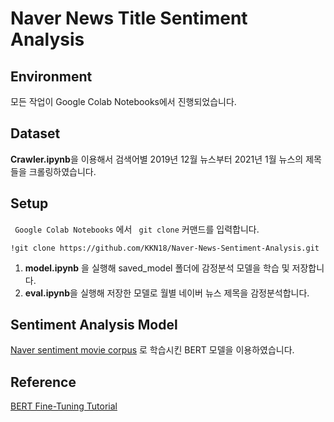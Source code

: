 # Naver News Title Sentiment Analysis

## Environment
모든 작업이 Google Colab Notebooks에서 진행되었습니다.

## Dataset
**Crawler.ipynb**을 이용해서 검색어별 2019년 12월 뉴스부터 2021년 1월 뉴스의 제목들을 크롤링하였습니다.

## Setup
<code> Google Colab Notebooks</code> 에서 <code> git clone</code> 커맨드를 입력합니다.

    !git clone https://github.com/KKN18/Naver-News-Sentiment-Analysis.git

1. **model.ipynb** 을 실행해 saved_model 폴더에 감정분석 모델을 학습 및 저장합니다.
2. **eval.ipynb**을 실행해 저장한 모델로 월별 네이버 뉴스 제목을 감정분석합니다.

## Sentiment Analysis Model
[Naver sentiment movie corpus](https://github.com/e9t/nsmc/) 로 학습시킨 BERT 모델을 이용하였습니다.

## Reference
[BERT Fine-Tuning Tutorial](https://medium.com/@aniruddha.choudhury94/part-2-bert-fine-tuning-tutorial-with-pytorch-for-text-classification-on-the-corpus-of-linguistic-18057ce330e1)
